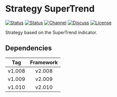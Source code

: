 # Strategy SuperTrend

[![Status][gha-image-check-master]][gha-link-check-master]
[![Status][gha-image-compile-master]][gha-link-compile-master]
[![Channel][tg-channel-image]][tg-channel-link]
[![Discuss][gh-discuss-badge]][gh-discuss-link]
[![License][license-image]][license-link]

Strategy based on the SuperTrend indicator.

## Dependencies

| Tag      | Framework |
|:--------:|:---------:|
| v1.008   | v2.008    |
| v1.009   | v2.009    |
| v1.010   | v2.010    |

<!-- Named links -->

[gh-discuss-badge]: https://img.shields.io/badge/Discussions-Q&A-blue.svg?logo=github
[gh-discuss-link]: https://github.com/EA31337/EA31337-Strategies/discussions

[gha-link-check-master]: https://github.com/EA31337/Strategy-SuperTrend/actions?query=workflow:Check+branch%3Amaster
[gha-image-check-master]: https://github.com/EA31337/Strategy-SuperTrend/workflows/Check/badge.svg?branch=master
[gha-link-compile-master]: https://github.com/EA31337/Strategy-SuperTrend/actions?query=workflow:Compile+branch%3Amaster
[gha-image-compile-master]: https://github.com/EA31337/Strategy-SuperTrend/workflows/Compile/badge.svg?branch=master

[tg-channel-image]: https://img.shields.io/badge/Telegram-join-0088CC.svg?logo=telegram
[tg-channel-link]: https://t.me/EA31337

[license-image]: https://img.shields.io/github/license/EA31337/EA31337-Strategies.svg
[license-link]: https://tldrlegal.com/license/gnu-general-public-license-v3-(gpl-3)
